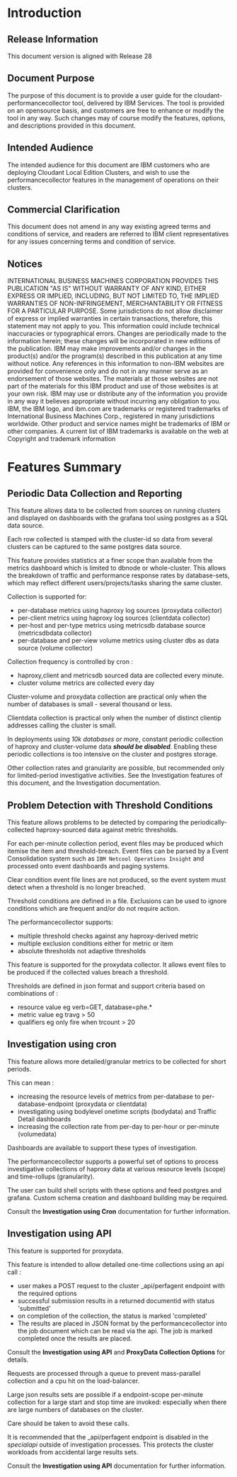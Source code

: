 
# Introduction
## Release Information
This document version is aligned with Release 28
## Document Purpose
The purpose of this document is to provide a user guide for the cloudant-performancecollector tool, delivered by IBM Services. 
The tool is provided on an opensource basis, and customers are free to enhance or modify the tool in any way. Such changes may of course modify the features, options, and descriptions provided in this document.

## Intended Audience 
The intended audience for this document are IBM customers who are deploying Cloudant Local Edition Clusters, and wish to use the performancecollector features in the management of operations on their clusters.
## Commercial Clarification 
 
This document does not amend in any way existing agreed terms and conditions of service, and readers are referred to IBM client representatives for any issues concerning terms and condition of service.
## Notices 
INTERNATIONAL BUSINESS MACHINES CORPORATION PROVIDES THIS PUBLICATION "AS IS" WITHOUT WARRANTY OF ANY KIND, EITHER EXPRESS OR IMPLIED, INCLUDING, BUT NOT LIMITED TO, THE IMPLIED WARRANTIES OF NON-INFRINGEMENT, MERCHANTABILITY OR FITNESS FOR A PARTICULAR PURPOSE. Some jurisdictions do not allow disclaimer of express or implied warranties in certain transactions, therefore, this statement may not apply to you.
This information could include technical inaccuracies or typographical errors. Changes are periodically made to the information herein; these changes will be incorporated in new editions of the publication. IBM may make improvements and/or changes in the product(s) and/or the program(s) described in this publication at any time without notice.
Any references in this information to non-IBM websites are provided for convenience only and do not in any manner serve as an endorsement of those websites. The materials at those websites are not part of the materials for this IBM product and use of those websites is at your own risk.
IBM may use or distribute any of the information you provide in any way it believes appropriate without incurring any obligation to you.
IBM, the IBM logo, and ibm.com are trademarks or registered trademarks of International Business Machines Corp., registered in many jurisdictions worldwide. Other product and service names might be trademarks of IBM or other companies. A current list of IBM trademarks is available on the web at Copyright and trademark information  

#	Features Summary
##	Periodic Data Collection and Reporting 
This feature allows data to be collected from sources on running clusters and displayed on dashboards with the grafana tool using postgres as a SQL data source. 

Each row collected is stamped with the cluster-id so data from several clusters can be captured to the same postgres data source.

This feature provides statistics at a finer scope than available from the metrics dashboard which is limited to dbnode or whole-cluster. This allows the breakdown of traffic and performance response rates by database-sets, which may reflect different users/projects/tasks sharing the same cluster. 
  
Collection is supported for:  
  
* per-database metrics using haproxy log sources (proxydata collector)
* per-client metrics using haproxy log sources (clientdata collector)
* per-host and per-type metrics using metricsdb database source (metricsdbdata collector)
* per-database and per-view volume metrics using cluster dbs as data source (volume collector)

Collection frequency is controlled by cron :  
  
* haproxy,client and metricsdb sourced data are collected every minute.  
* cluster volume metrics are collected every day

Cluster-volume and proxydata collection are practical only when the number of databases is small - several thousand or less.

Clientdata collection is practical only when the number of distinct clientip addresses calling the cluster is small.

In deployments using _10k databases or more_, constant periodic collection of haproxy and cluster-volume data **_should be disabled_**. Enabling these periodic collections is too intensive on the cluster and postgres storage. 

Other collection rates and granularity are possible, but recommended only for limited-period investigative activities. See the Investigation features of this document, and the Investigation documentation.
## Problem Detection with Threshold Conditions
This feature allows problems to be detected by comparing the periodically-collected haproxy-sourced data against metric thresholds.   
  
For each per-minute collection period, event files may be produced which itemise the item and threshold-breach. Event files can be parsed by a Event Consolidation system such as `IBM Netcool Operations Insight` and processed onto event dashboards and paging systems.

Clear condition event file lines are not produced, so the event system must detect when a threshold is no longer breached.

Threshold conditions are defined in a file. Exclusions can be used to ignore conditions which are frequent and/or do not require action.

The performancecollector supports:  
  
* multiple threshold checks against any haproxy-derived metric
* multiple exclusion conditions either for metric or item
* absolute thresholds not adaptive thresholds

This feature is supported for the proxydata collector. 
It allows event files to be produced if the collected values breach a threshold.

Thresholds are defined in json format and support criteria based on combinations of :

* resource value eg verb=GET, database=phe.*
* metric value eg travg > 50
* qualifiers eg only fire when trcount > 20

    
## Investigation using cron 

This feature allows more detailed/granular metrics to be collected for short periods. 

This can mean :

* increasing the resource levels of metrics from per-database to per-database-endpoint (proxydata or clientdata)
* investigating using bodylevel onetime scripts (bodydata) and Traffic Detail dashboards
* increasing the collection rate from per-day to per-hour or per-minute (volumedata)

Dashboards are available to support these types of investigation.
 
The performancecollector supports a powerful set of options to process investigative collections of haproxy data at various resource levels (scope) and time-rollups (granularity).   

The user can build shell scripts with these options and feed postgres and grafana. Custom schema creation and dashboard building may be required. 
 

Consult the **Investigation using Cron** documentation for further information.

## Investigation using API 

This feature is supported for proxydata.

This feature is intended to allow detailed one-time collections using an api call :  

* user makes a POST request to the cluster \_api/perfagent endpoint with the required options
* successful submission results in a returned documentid with status 'submitted'
* on completion of the collection, the status is marked 'completed'
* The results are placed in JSON format by the performancecollector into the job document which can be read via the api. The job is marked completed once the results are placed. 

Consult the **Investigation using API** and **ProxyData Collection Options** for details.

Requests are processed through a queue to prevent mass-parallel collection and a cpu hit on the load-balancer. 
 
Large json results sets are possible if a endpoint-scope per-minute collection for a large start and stop time are invoked: especially when there are large numbers of databases on the cluster.

Care should be taken to avoid these calls.

It is recommended that the \_api/perfagent endpoint is disabled in the _specialapi_ outside of investigation processes. This protects the cluster workloads from accidental large results sets.

Consult the **Investigation using API** documentation for further information.




